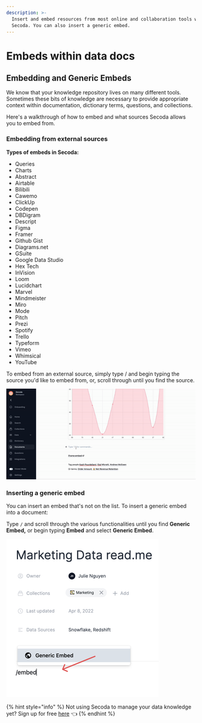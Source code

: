 ```yaml
---
description: >-
  Insert and embed resources from most online and collaboration tools within
  Secoda. You can also insert a generic embed.
---
```


# Embeds within data docs

## Embedding and Generic Embeds&#x20;

We know that your knowledge repository lives on many different tools. Sometimes these bits of knowledge are necessary to provide appropriate context within documentation, dictionary terms, questions, and collections.&#x20;

Here's a walkthrough of how to embed and what sources Secoda allows you to embed from.&#x20;

### Embedding from external sources

**Types of embeds in Secoda:**

* Queries
* Charts
* Abstract
* Airtable&#x20;
* Bilibili
* Cawemo
* ClickUp
* Codepen
* DBDigram
* Descript
* Figma
* Framer
* Github Gist
* Diagrams.net
* GSuite
* Google Data Studio
* Hex Tech
* InVision
* Loom
* Lucidchart&#x20;
* Marvel
* Mindmeister
* Miro
* Mode
* Pitch
* Prezi
* Spotify
* Trello
* Typeform
* Vimeo
* Whimsical&#x20;
* YouTube

To embed from an external source, simply type / and begin typing the source you'd like to embed from, or, scroll through until you find the source.&#x20;

![](<../.gitbook/assets/ezgif.com-gif-maker (8).gif>)

### Inserting a generic embed

You can insert an embed that's not on the list. To insert a generic embed into a document:&#x20;

Type `/` and scroll through the various functionalities until you find **Generic Embed,** or begin typing **Embed** and select **Generic Embed**.&#x20;

![](<../.gitbook/assets/Group 583.png>)

{% hint style="info" %}
Not using Secoda to manage your data knowledge yet? Sign up for free [here](https://app.secoda.co) 👈
{% endhint %}
